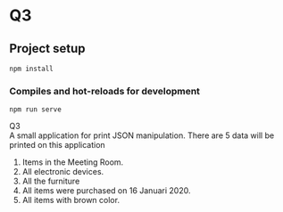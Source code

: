 # Q3

## Project setup
```
npm install
```

### Compiles and hot-reloads for development
```
npm run serve
```

Q3<br>
A small application for print JSON manipulation.
There are 5 data will be printed on this application
<ol>
    <li>Items in the Meeting Room.</li>
    <li>All electronic devices.</li>
    <li>All the furniture</li>
    <li>All items were purchased on 16 Januari 2020.</li>
    <li>All items with brown color.</li>
</ol>
